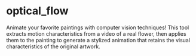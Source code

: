 # optical_flow
Animate your favorite paintings with computer vision techniques! This tool extracts motion characteristics from a video of a real flower, then applies them to the painting to generate a stylized animation that retains the visual characteristics of the original artwork.
